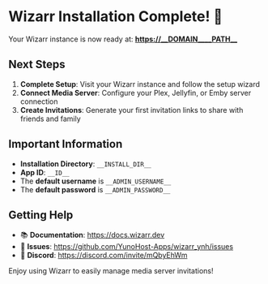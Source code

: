 # Wizarr Installation Complete! 🎉

Your Wizarr instance is now ready at: **<https://__DOMAIN____PATH__>**

## Next Steps

1. **Complete Setup**: Visit your Wizarr instance and follow the setup wizard
2. **Connect Media Server**: Configure your Plex, Jellyfin, or Emby server connection
3. **Create Invitations**: Generate your first invitation links to share with friends and family

## Important Information

- **Installation Directory**: `__INSTALL_DIR__`
- **App ID**: `__ID__`
- The **default username** is `__ADMIN_USERNAME__`
- The **default password** is `__ADMIN_PASSWORD__`

## Getting Help

- 📚 **Documentation**: https://docs.wizarr.dev
- 🐛 **Issues**: https://github.com/YunoHost-Apps/wizarr_ynh/issues
- 💬 **Discord**: https://discord.com/invite/mQbyEhWm

Enjoy using Wizarr to easily manage media server invitations!
